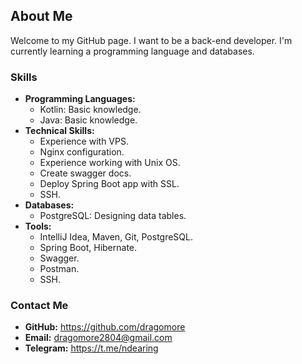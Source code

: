 ## About Me

Welcome to my GitHub page. I want to be a back-end developer. I'm currently learning a programming language and databases.

### Skills

* **Programming Languages:**
    * Kotlin:  Basic knowledge.
    * Java:  Basic knowledge.
* **Technical Skills:**
    * Experience with VPS.
    * Nginx configuration.
    * Experience working with Unix OS.
    * Create swagger docs.
    * Deploy Spring Boot app with SSL.
    * SSH.
* **Databases:**
    * PostgreSQL: Designing data tables.
* **Tools:**
    * IntelliJ Idea, Maven, Git, PostgreSQL.
    * Spring Boot, Hibernate.
    * Swagger.
    * Postman.
    * SSH.

### Contact Me
* **GitHub:** https://github.com/dragomore
* **Email:** dragomore2804@gmail.com
* **Telegram:** https://t.me/ndearing

